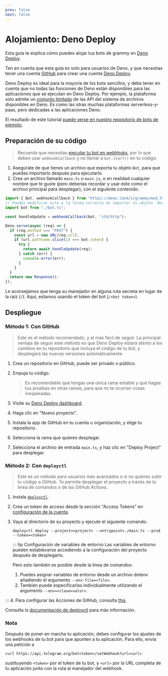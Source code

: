```yaml
---
prev: false
next: false
---
```


# Alojamiento: Deno Deploy

Esta guía te explica cómo puedes alojar tus bots de grammy en [Deno Deploy](https://deno.com/deploy).

Ten en cuenta que esta guía es solo para usuarios de Deno, y que necesitas tener una cuenta [GitHub](https://github.com) para crear una cuenta [Deno Deploy](https://deno.com/deploy).

Deno Deploy es ideal para la mayoría de los bots sencillos, y debe tener en cuenta que no todas las funciones de Deno están disponibles para las aplicaciones que se ejecutan en Deno Deploy.
Por ejemplo, la plataforma solo admite un [conjunto limitado](https://docs.deno.com/deploy/api/runtime-fs) de las API del sistema de archivos disponibles en Deno.
Es como las otras muchas plataformas serverless-y-paas, pero dedicadas a las aplicaciones Deno.

El resultado de este tutorial [puede verse en nuestro repositorio de bots de ejemplo](https://github.com/grammyjs/examples/tree/main/setups/deno-deploy).

## Preparación de su código

> Recuerda que necesitas [ejecutar tu bot en webhhoks](../guide/deployment-types#como-usar-webhooks), por lo que debes usar `webhookCallback` y no llamar a `bot.start()` en tu código.

1. Asegúrate de que tienes un archivo que exporta tu objeto `Bot`, para que puedas importarlo después para ejecutarlo.
2. Crea un archivo llamado `main.ts` o `main.js`, o en realidad cualquier nombre que te guste (pero deberías recordar y usar este como el archivo principal para desplegar), con el siguiente contenido:

```ts
import { Bot, webhookCallback } from "https://deno.land/x/grammy/mod.ts";
// Puedes modificar esto a la forma correcta de importar tu objeto `Bot`.
import bot from "./bot.ts";

const handleUpdate = webhookCallback(bot, "std/http");

Deno.serve(async (req) => {
  if (req.method === "POST") {
    const url = new URL(req.url);
    if (url.pathname.slice(1) === bot.token) {
      try {
        return await handleUpdate(req);
      } catch (err) {
        console.error(err);
      }
    }
  }
  return new Response();
});
```

Le aconsejamos que tenga su manejador en alguna ruta secreta en lugar de la raíz (`/`).
Aquí, estamos usando el token del bot (`/<bot token>`).

## Despliegue

### Método 1: Con GitHub

> Este es el método recomendado, y el más fácil de seguir.
> La principal ventaja de seguir este método es que Deno Deploy estará atento a los cambios en tu repositorio que incluya el código de tu bot, y desplegará las nuevas versiones automáticamente.

1. Crea un repositorio en GitHub, puede ser privado o público.
2. Empuja tu código.

   > Es recomendable que tengas una única rama estable y que hagas tus pruebas en otras ramas, para que no te ocurran cosas inesperadas.

3. Visite su [Deno Deploy dashboard](https://dash.deno.com/account/overview).
4. Haga clic en "Nuevo proyecto".
5. Instala la app de GitHub en tu cuenta u organización, y elige tu repositorio.
6. Selecciona la rama que quieres desplegar.
7. Selecciona el archivo de entrada `main.ts`, y haz clic en "Deploy Project" para desplegar.

### Método 2: Con `deployctl`

> Este es un método para usuarios más avanzados o si no quieres subir tu código a GitHub.
> Te permite desplegar el proyecto a través de la línea de comandos o de las GitHub Actions.

1. Instala [`deployctl`](https://github.com/denoland/deployctl).
2. Crea un token de acceso desde la sección "Access Tokens" en [configuración de la cuenta](https://dash.deno.com/account).
3. Vaya al directorio de su proyecto y ejecute el siguiente comando:

   ```sh:no-line-numbers
   deployctl deploy --project=<project> --entrypoint=./main.ts --prod --token=<token>
   ```

   ::: tip Configuración de variables de entorno
   Las variables de entorno pueden establecerse accediendo a la configuración del proyecto después de desplegarlo.

   Pero esto también es posible desde la línea de comandos:

   1. Puedes asignar variables de entorno desde un archivo dotenv añadiendo el argumento `--env-file=<file>`.
   2. También puede especificarlas individualmente utilizando el argumento `--env=<clave=valor>`.

:::
4. Para configurar las Acciones de GitHub, consulta [this](https://github.com/denoland/deployctl/blob/main/action/README.md).

Consulta la [documentación de deployctl](https://docs.deno.com/deploy/manual/deployctl) para más información.

### Nota

Después de poner en marcha tu aplicación, debes configurar los ajustes de los webhooks de tu bot para que apunten a tu aplicación.
Para ello, envía una petición a

```sh:no-line-numbers
curl https://api.telegram.org/bot<token>/setWebhook?url=<url>
```

sustituyendo `<token>` por el token de tu bot, y `<url>` por la URL completa de tu aplicación junto con la ruta al manejador del webhook.
